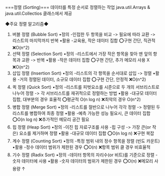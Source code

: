 ===정렬 (Sorting)===
데이터를 특정 순서로 정렬하는 작업
java.util.Arrays & java.util.Collectios 클래스에서 제공

◆주요 정렬 알고리즘◆
1. 버블 정렬 (Bubble Sort)
   •정의
    -인접한 두 항목을 비교 -> 필요에 따라 교환 -> 리스트의 마지막까지 반복
   •활용
    -교육용, 작은 데이터 집합
   ⭕구현 간단, 직관적
   ❌O(n^2)
2. 선택 정렬 (Selection Sort)
   •정의
    -리스트에서 가장 작은 항목을 찾아 맨 앞의 항목과 교환 -> 반복
   •활용
    -작은 데이터 집합
   ⭕구현 간단, 추가 메모리 사용 X
   ❌O(n^2)
3. 삽입 정렬 (Insertion Sort)
   •정의
    -리스트의 각 항목을 순서대로 삽입 -> 정렬
   •활용
    -거의 정렬된 데이터, 소규모 데이터 집합
   ⭕구현 간단, 안정적
   ❌O(n^2)
4. 퀵 정렬 (Quick Sort)
   •정의
    -리스트를 피벗요소를 시준으로 두 개의 서브리스트로 나누어 정렬
    -> 각 서브리스트를 재귀적으로 정렬하는 방법
   •활용
    -대규모 데이터 집합, 대부분의 경우 효율적
   ⭕평균적 O(n log n)
   ❌최악의 경우 O(n^2)
5. 병합 정렬 (Merge Sort)
   •정의
    -리스트를 절반으로 나누어 각각 정렬
    -> 정렬된 두 리스트를 병합하여 최종 정렬
   •활용
    -예측 가능한 성능 필요시, 큰 데이터 집합
   ⭕O(n log n)
   ❌추가적인 메모리 공간 필요
6. 힙 정렬 (Heap Sort)
   •정의
    -이진 힙 자료구조를 사용
    -힙 구성 -> 가장 큰(or 작은) 요소를 제거하며 정렬
   •활용
    -대규모 데이터 집합
   ⭕O(n log n)
   ❌구현 복잡
7. 계수 정렬 (Counting Sort)
   •정의
    -특정 범위 내의 정수 항목을 정렬 (빈도 카운트)
   •활용
    -정수 데이터 범위가 제한된 경우
   ⭕O(n)
   ❌항목 범위 클 경우 비효율적
8. 기수 정렬 (Radix Sort)
   •정의
    -데이터 항목의 자리수(or 비트)를 기준으로 정렬
    -숫자 데이터에 사용
   •활용
    -숫자 데이터의 범위가 제한된 경우
   ⭕O(n)
   ❌메모리 사용량 ↑
